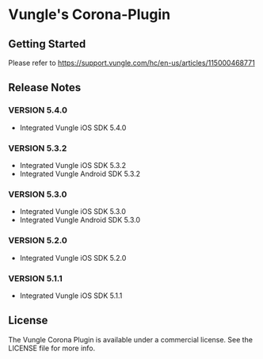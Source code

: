# Vungle's Corona-Plugin

## Getting Started
Please refer to https://support.vungle.com/hc/en-us/articles/115000468771

## Release Notes
### VERSION 5.4.0
* Integrated Vungle iOS SDK 5.4.0

### VERSION 5.3.2
* Integrated Vungle iOS SDK 5.3.2
* Integrated Vungle Android SDK 5.3.2

### VERSION 5.3.0
* Integrated Vungle iOS SDK 5.3.0
* Integrated Vungle Android SDK 5.3.0

### VERSION 5.2.0
* Integrated Vungle iOS SDK 5.2.0

### VERSION 5.1.1
* Integrated Vungle iOS SDK 5.1.1

## License
The Vungle Corona Plugin is available under a commercial license. See the LICENSE file for more info.
